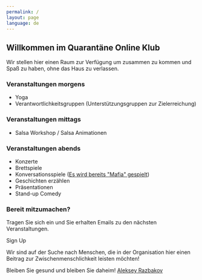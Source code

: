 ```yaml
---
permalink: /
layout: page
language: de
---
```


## Willkommen im Quarantäne Online Klub

Wir stellen hier einen Raum zur Verfügung um zusammen zu kommen und Spaß zu haben, ohne das Haus zu verlassen.

### Veranstaltungen morgens

- Yoga
- Verantwortlichkeitsgruppen (Unterstützungsgruppen zur Zielerreichung)

### Veranstaltungen mittags

- Salsa Workshop / Salsa Animationen

### Veranstaltungen abends

- Konzerte
- Brettspiele
- Konversationsspiele ([Es wird bereits "Mafia" gespielt](https://razbakov.com/mafia/))
- Geschichten erzählen
- Präsentationen
- Stand-up Comedy

### Bereit mitzumachen?

Tragen Sie sich ein und Sie erhalten Emails zu den nächsten Veranstaltungen.

<cta href="https://bit.ly/2JgRhXm">
Sign Up
</cta>

Wir sind auf der Suche nach Menschen, die in der Organisation hier einen Beitrag zur Zwischenmenschlichkeit leisten möchten!

Bleiben Sie gesund und bleiben Sie daheim!
[Aleksey Razbakov](https://razbakov.com)
